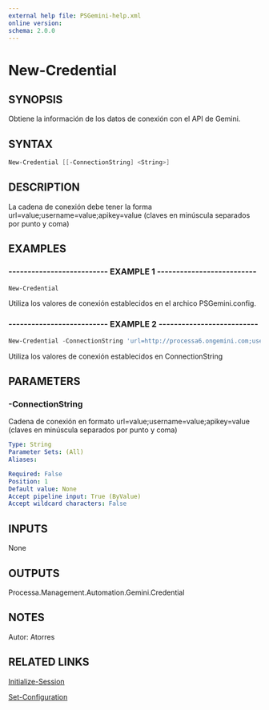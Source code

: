 ```yaml
---
external help file: PSGemini-help.xml
online version: 
schema: 2.0.0
---
```


# New-Credential

## SYNOPSIS
Obtiene la información de los datos de conexión con el API de Gemini.

## SYNTAX

```powershell
New-Credential [[-ConnectionString] <String>]
```

## DESCRIPTION
La cadena de conexión debe tener la forma url=value;username=value;apikey=value (claves en minúscula separados por punto y coma)

## EXAMPLES

### -------------------------- EXAMPLE 1 --------------------------
```powershell
New-Credential
```

Utiliza los valores de conexión establecidos en el archico PSGemini.config.

### -------------------------- EXAMPLE 2 --------------------------
```powershell
New-Credential -ConnectionString 'url=http://processa6.ongemini.com;username=999999999;apikey=miapikey'
```

Utiliza los valores de conexión establecidos en ConnectionString

## PARAMETERS

### -ConnectionString
Cadena de conexión en formato url=value;username=value;apikey=value (claves en minúscula separados por punto y coma)

```yaml
Type: String
Parameter Sets: (All)
Aliases: 

Required: False
Position: 1
Default value: None
Accept pipeline input: True (ByValue)
Accept wildcard characters: False
```

## INPUTS

None

## OUTPUTS

Processa.Management.Automation.Gemini.Credential

## NOTES
Autor: Atorres

## RELATED LINKS

[Initialize-Session](Initialize-Session.md)

[Set-Configuration](Set-Configuration.md)

